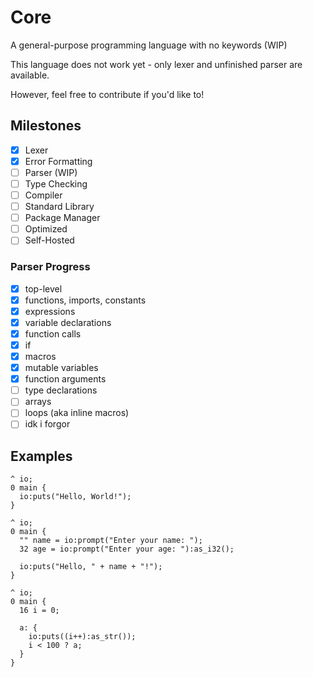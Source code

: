 # Core

A general-purpose programming language with no keywords (WIP)

This language does not work yet - only lexer and unfinished parser are available.

However, feel free to contribute if you'd like to! 

## Milestones

- [x] Lexer
- [x] Error Formatting
- [ ] Parser (WIP)
- [ ] Type Checking
- [ ] Compiler
- [ ] Standard Library
- [ ] Package Manager
- [ ] Optimized
- [ ] Self-Hosted

### Parser Progress

* [x] top-level
* [x] functions, imports, constants
* [x] expressions
* [x] variable declarations
* [x] function calls
* [x] if
* [x] macros
* [x] mutable variables
* [x] function arguments
* [ ] type declarations
* [ ] arrays
* [ ] loops (aka inline macros)
* [ ] idk i forgor

## Examples

```
^ io;
0 main {
  io:puts("Hello, World!");
}
```

```
^ io;
0 main {
  "" name = io:prompt("Enter your name: ");
  32 age = io:prompt("Enter your age: "):as_i32();

  io:puts("Hello, " + name + "!");
}
```

```
^ io;
0 main {
  16 i = 0;

  a: {
    io:puts((i++):as_str());
    i < 100 ? a;
  }
}
```